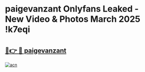 # paigevanzant Onlyfans Leaked - New Video & Photos March 2025 !k7eqi

# <h2><a href="https://frts90.iuczelnia.edu.pl?title=paigevanzant&ref=k7eqi">🔗👉 🔴 paigevanzant</a></h2>

[![acn](https://github.com/user-attachments/assets/0f9c940e-d8b0-45ae-aac7-cd30a18b3e1c)](https://frts90.iuczelnia.edu.pl?title=paigevanzant&ref=k7eqi)

